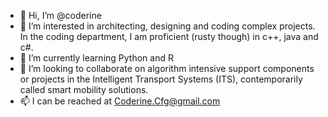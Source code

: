 - 👋 Hi, I’m @coderine
- 👀 I’m interested in architecting, designing and coding complex projects. In the coding department, I am proficient (rusty though) in c++, java and c#.
- 🌱 I’m currently learning Python and R
- 💞️ I’m looking to collaborate on algorithm intensive support components or projects in the Intelligent Transport Systems (ITS), contemporarily called smart mobility solutions. 
- 📫 I can be reached at Coderine.Cfg@gmail.com

<!---
coderine/coderine is a ✨ special ✨ repository because its `README.md` (this file) appears on your GitHub profile.
You can click the Preview link to take a look at your changes.
--->
